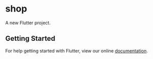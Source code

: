 # shop

A new Flutter project.

## Getting Started

For help getting started with Flutter, view our online
[documentation](https://flutter.io/).
